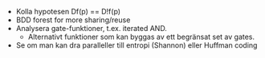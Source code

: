
- Kolla hypotesen Df(p) == D!f(p)
- BDD forest for more sharing/reuse
- Analysera gate-funktioner, t.ex. iterated AND.
	- Alternativt funktioner som kan byggas av ett begränsat set av gates.
- Se om man kan dra paralleller till entropi (Shannon) eller Huffman coding